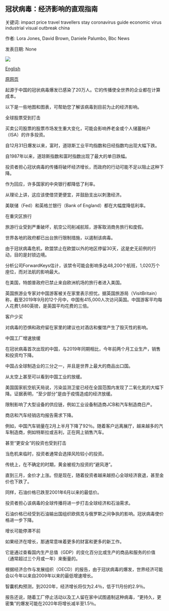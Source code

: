 ## 冠状病毒：经济影响的直观指南

关键词: impact price travel travellers stay coronavirus guide economic virus industrial visual outbreak china

作者: Lora Jones, David Brown, Daniele Palumbo, Bbc News

发表日期: None

![](https://ichef.bbci.co.uk/news/1024/branded_news/115CC/production/_111361117_coronavirus_economic_impact_976_v2-nc.jpg)

[English](Coronavirus%3A%20A%20visual%20guide%20to%20the%20economic%20impact.md)

[原网页](https://www.bbc.com/news/business-51706225)

起源于中国的冠状病毒爆发已感染了20万人。它的传播使全世界的企业都在计算成本。

以下是一些地图和图表，可帮助您了解该病毒到目前为止的经济影响。

全球股票受到打击

买卖公司股票的股票市场发生重大变化，可能会影响养老金或个人储蓄帐户（ISA）的许多投资。

自12月31日爆发以来，富时，道琼斯工业平均指数和日经指数均出现大幅下跌。

自1987年以来，道琼斯指数和富时指数出现了最大的单日跌幅。

投资者担心冠状病毒的传播将破坏经济增长，而政府的行动可能不足以阻止这种下降。

作为回应，许多国家的中央银行都降低了利率。

从理论上讲，这应该使借贷更便宜，并鼓励支出以刺激经济。

美联储（Fed）和英格兰银行（Bank of England）都在大幅度降低利率。

在重灾区旅行

旅游行业受到严重破坏，航空公司削减航班，游客取消商务旅行和度假。

世界各地的政府都已出台旅行限制措施，以遏制该病毒。

由于冠状病毒危机，欧盟禁止在欧盟以外的地区停留30天，这是史无前例的行动，目的是封锁边境。

分析公司ForwardKeys估计，该禁令可能会影响多达48,200个航班，1,020万个座位，而对法航的影响最大。

在美国，特朗普政府已禁止来自欧洲机场的旅行者进入美国。

英国旅游业专家对中国游客被关在家里表示担忧。据英国旅游局（VisitBritain）称，截至2019年9月的12个月中，中国有415,000人次访问英国。中国游客平均每人花费1,680英镑，是英国平均花费的三倍。

客户少买

对病毒的恐惧和政府留在家里的建议也对酒店和餐馆产生了毁灭性的影响。

中国工厂增速放缓

在冠状病毒首次出现的中国，与2019年同期相比，今年前两个月工业生产，销售和投资均下降。

中国占全球制造业的三分之一，并且是世界上最大的商品出口国。

从太空上甚至可以看到中国工业的放缓。

美国国家航空航天局说，污染监测卫星已经在全国范围内发现了二氧化氮的大幅下降。证据表明，“至少部分”是由于疫情造成的经济放缓。

限制影响了大型设备的供应链，例如工业设备制造商JCB和汽车制造商日产。

商店和汽车经销店均报告需求下降。

例如，中国汽车销量在2月上半月下降了92％。随着客户远离展厅，越来越多的汽车制造商，例如特斯拉或吉利，正在网上销售汽车。

甚至“更安全”的投资也受到打击

当危机来临时，投资者通常会选择风险较小的投资。

传统上，在不确定的时期，黄金被视为投资的“避风港”。

直到三月，金价才上涨。但是现在，随着投资者越来越担心全球经济衰退，甚至金价也下跌了。

同样，石油价格已跌至2001年6月以来的最低价。

投资者担心该病毒的全球传播将进一步打击全球经济和石油需求。

石油价格已经受到石油输出国组织欧佩克与俄罗斯之间争执的影响。冠状病毒使价格进一步下降。

增长可能停滞不前

如果经济在增长，那通常意味着更多的财富和更多的新工作。

它是通过查看国内生产总值（GDP）的变化百分比或生产的商品和服务的价值（通常超过三个月或一年）来衡量的。

根据经济合作与发展组织（OECD）的报告，由于冠状病毒的爆发，世界经济可能会以今年以来自2009年以来的最低增速增长。

智囊机构预测，到2020年，经济增长将仅为2.4％，低于11月份的2.9％。

报告还说，随着工厂停止活动以及工人留在家中试图遏制这种病毒，“更持久，更密集”的爆发可能在2020年将增长减半至1.5％。